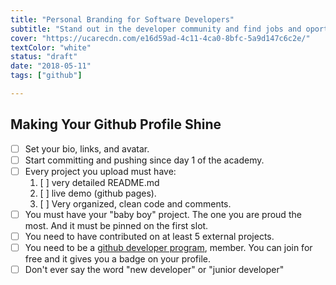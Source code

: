 ```yaml
---
title: "Personal Branding for Software Developers"
subtitle: "Stand out in the developer community and find jobs and oportunities with an excelent online presence"
cover: "https://ucarecdn.com/e16d59ad-4c11-4ca0-8bfc-5a9d147c6c2e/"
textColor: "white"
status: "draft"
date: "2018-05-11"
tags: ["github"]

---
```

## Making Your Github Profile Shine

- [ ] Set your bio, links, and avatar.
- [ ] Start committing and pushing since day 1 of the academy.
- [ ] Every project you upload must have:
    1. [ ] very detailed README.md
    2. [ ] live demo (github pages).
    3. [ ] Very organized, clean code and comments.
- [ ] You must have your "baby boy" project. The one you are proud the most. And it must be pinned on the first slot.
- [ ] You need to have contributed on at least 5 external projects.
- [ ] You need to be a [github developer program](https://developer.github.com/program/), member. You can join for free and it gives you a badge on your profile.
- [ ] Don't ever say the word "new developer" or "junior developer"
<!--stackedit_data:
eyJoaXN0b3J5IjpbLTE0NTI1Mjg1MDFdfQ==
-->
